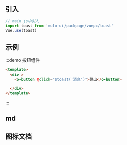 ## 引入
~~~javascript
// main.js中引入
import toast from 'mulo-ui/packpage/vuepc/toast'
Vue.use(toast)
~~~

## 示例
:::demo 按钮组件
```html
<template>
  <div >
    <o-button @click="$toast('消息')">弹出</o-button>

  </div>
</template>
```
:::

## md

## 图标文档

